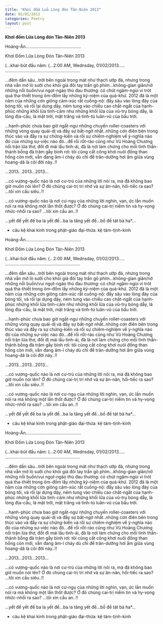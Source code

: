 ```yaml
---
title: "Khơi đốm Lửa Lòng đón Tân-Niên 2013"
date: 02/01/2013
categories: Poetry
layout: post
---
```


**Khơi đốm Lửa Lòng đón Tân-Niên 2013**

Hoàng-Ân.............................................

Khơi Đốm Lửa Lòng Đón Tân-Niên 2013

(...khai-bút đầu năm:
(...2:00 AM, Wednsday, 01/02/2013.....
.............................................................

...đêm dần sâu...trời bên ngoài trong mát như thạch ướp đá, nhưng trong nhà vẫn mở lò sưởi cho khỏi giá đôi tay trần gõ phím...không-gian giãn/nở những nỗi buồn/vui ngọt-ngào thú đau thương: có chút ngậm-ngùi vì trót quá tha-thiết trong ôm-đồm lấy những kỷ-niệm của quá-khứ.  2012 đã là một năm của những cơn giông cảm-xúc rất cuồng-nộ: đẩy sâu vào lòng đáy của bóng tối, và rồi lại dựng dậy, ném tung vào chiều cao chất-ngất của hạnh-phúc những khối lửa tình-cảm như những khối lửa của vũ-trụ bỏng dẫy, là lòng địa-cầu, là mặt trời, mặt trăng và tinh-tú luân-vũ của bầu trời.

...hạnh-phúc chưa bao giờ ngất-ngư những chuyến roller-coasters với những vòng quay quái-dị và đầy sự bất-ngờ nhất..những cơn điên bên trong thúc vào và đẩy ra sự chứng-kiến và rồi sự chiêm-nghiệm về ý-nghĩa nào đó của những sự-việc nào đó...để rồi rốt-ráo cũng như Vũ Hoàng Chương nổi trận lửa thơ, đốt đi mái lầu tình-ái, đã là nơi làm chứng cho mối tình thần-thánh bỗng đà trâm gẫy bình rơi: tôi cũng cất công khơi nuôi đống than hồng còn mới, vẫn đang âm-ỉ cháy dù chỉ để trân-dưỡng hơi ấm giữa vùng hoang-dã là cõi đời này..!!

...2013...2013...2013...

...có vương-quốc nào là nơi cư-trú của những lời nói ra, mà đã không bao giờ muốn nói lên?  Ở đó chúng cai-trị trí nhớ và sự ăn-năn, hối-tiếc ra sao? ...tôi xin cầu siêu..!!

...có vương-quốc nào là nơi cư-ngụ của những lời nghìn, vạn, ức lần muốn nói ra mà không một lần thốt được?  Ở đó chúng cai-trị niềm tin và hy-vọng nhức-nhối ra sao? ...tôi xin cầu an..!!

...yết đế yết đế ba la yết đế...ba la tăng yết đế...bồ đề tát bà ha*...


* câu kệ khai kinh trong phật-giáo đại-thừa: kệ tâm-tịnh-kinh

Hoàng-Ân.............................................

Khơi Đốm Lửa Lòng Đón Tân-Niên 2013

(...khai-bút đầu năm:
(...2:00 AM, Wednsday, 01/02/2013.....
.............................................................

...đêm dần sâu...trời bên ngoài trong mát như thạch ướp đá, nhưng trong nhà vẫn mở lò sưởi cho khỏi giá đôi tay trần gõ phím...không-gian giãn/nở những nỗi buồn/vui ngọt-ngào thú đau thương: có chút ngậm-ngùi vì trót quá tha-thiết trong ôm-đồm lấy những kỷ-niệm của quá-khứ.  2012 đã là một năm của những cơn giông cảm-xúc rất cuồng-nộ: đẩy sâu vào lòng đáy của bóng tối, và rồi lại dựng dậy, ném tung vào chiều cao chất-ngất của hạnh-phúc những khối lửa tình-cảm như những khối lửa của vũ-trụ bỏng dẫy, là lòng địa-cầu, là mặt trời, mặt trăng và tinh-tú luân-vũ của bầu trời.

...hạnh-phúc chưa bao giờ ngất-ngư những chuyến roller-coasters với những vòng quay quái-dị và đầy sự bất-ngờ nhất..những cơn điên bên trong thúc vào và đẩy ra sự chứng-kiến và rồi sự chiêm-nghiệm về ý-nghĩa nào đó của những sự-việc nào đó...để rồi rốt-ráo cũng như Vũ Hoàng Chương nổi trận lửa thơ, đốt đi mái lầu tình-ái, đã là nơi làm chứng cho mối tình thần-thánh bỗng đà trâm gẫy bình rơi: tôi cũng cất công khơi nuôi đống than hồng còn mới, vẫn đang âm-ỉ cháy dù chỉ để trân-dưỡng hơi ấm giữa vùng hoang-dã là cõi đời này..!!

...2013...2013...2013...

...có vương-quốc nào là nơi cư-trú của những lời nói ra, mà đã không bao giờ muốn nói lên?  Ở đó chúng cai-trị trí nhớ và sự ăn-năn, hối-tiếc ra sao? ...tôi xin cầu siêu..!!

...có vương-quốc nào là nơi cư-ngụ của những lời nghìn, vạn, ức lần muốn nói ra mà không một lần thốt được?  Ở đó chúng cai-trị niềm tin và hy-vọng nhức-nhối ra sao? ...tôi xin cầu an..!!

...yết đế yết đế ba la yết đế...ba la tăng yết đế...bồ đề tát bà ha*...


* câu kệ khai kinh trong phật-giáo đại-thừa: kệ tâm-tịnh-kinh

Hoàng-Ân.............................................

Khơi Đốm Lửa Lòng Đón Tân-Niên 2013

(...khai-bút đầu năm:
(...2:00 AM, Wednsday, 01/02/2013.....
.............................................................

...đêm dần sâu...trời bên ngoài trong mát như thạch ướp đá, nhưng trong nhà vẫn mở lò sưởi cho khỏi giá đôi tay trần gõ phím...không-gian giãn/nở những nỗi buồn/vui ngọt-ngào thú đau thương: có chút ngậm-ngùi vì trót quá tha-thiết trong ôm-đồm lấy những kỷ-niệm của quá-khứ.  2012 đã là một năm của những cơn giông cảm-xúc rất cuồng-nộ: đẩy sâu vào lòng đáy của bóng tối, và rồi lại dựng dậy, ném tung vào chiều cao chất-ngất của hạnh-phúc những khối lửa tình-cảm như những khối lửa của vũ-trụ bỏng dẫy, là lòng địa-cầu, là mặt trời, mặt trăng và tinh-tú luân-vũ của bầu trời.

...hạnh-phúc chưa bao giờ ngất-ngư những chuyến roller-coasters với những vòng quay quái-dị và đầy sự bất-ngờ nhất..những cơn điên bên trong thúc vào và đẩy ra sự chứng-kiến và rồi sự chiêm-nghiệm về ý-nghĩa nào đó của những sự-việc nào đó...để rồi rốt-ráo cũng như Vũ Hoàng Chương nổi trận lửa thơ, đốt đi mái lầu tình-ái, đã là nơi làm chứng cho mối tình thần-thánh bỗng đà trâm gẫy bình rơi: tôi cũng cất công khơi nuôi đống than hồng còn mới, vẫn đang âm-ỉ cháy dù chỉ để trân-dưỡng hơi ấm giữa vùng hoang-dã là cõi đời này..!!

...2013...2013...2013...

...có vương-quốc nào là nơi cư-trú của những lời nói ra, mà đã không bao giờ muốn nói lên?  Ở đó chúng cai-trị trí nhớ và sự ăn-năn, hối-tiếc ra sao? ...tôi xin cầu siêu..!!

...có vương-quốc nào là nơi cư-ngụ của những lời nghìn, vạn, ức lần muốn nói ra mà không một lần thốt được?  Ở đó chúng cai-trị niềm tin và hy-vọng nhức-nhối ra sao? ...tôi xin cầu an..!!

...yết đế yết đế ba la yết đế...ba la tăng yết đế...bồ đề tát bà ha*...


* câu kệ khai kinh trong phật-giáo đại-thừa: kệ tâm-tịnh-kinh

